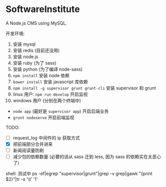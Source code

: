 # SoftwareInstitute
A Node.js CMS using MySQL.

开发环境:

1. 安装 mysql
2. 安装 redis (目前还没用)
3. 安装 node.js
4. 安装 ruby (为了 sass)
5. 安装 python (为了编译 node-sass)
6. `npm install` 安装 node 依赖
7. `bower install` 安装 javascript 库依赖
8. `npm install -g supervisor grunt grunt-cli` 安装 supervisor 和 grunt
9. linux 用户: `npm run develop` 开启监视
10. windows 用户 (分别在两个终端中)
   + `node app` (最好是 `supervisor app`) 开启后端业务
   + `grunt nodeserve` 开启前端监视

TODO:

- [ ] request_log 中间件的 ip 获取方式
- [x] 把前端部分合并进来
- [ ] 新闻阅读量防刷
- [ ] 减少包的依赖数量 (必要的话从 sass 迁到 less, 因为 sass 的依赖实在太恶心了)

shell:
测试中
ps -ef|egrep "supervisor|grunt"|grep -v grep|gawk "{print $2}"|tr -s '\t' '1'

